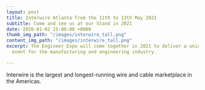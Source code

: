 ```yaml
---
layout: post
title: Interwire Atlanta from the 11th to 13th May 2021
subtitle: Come and see us at our Stand in 2021
date: 2020-01-02 15:00:00 +0000
thumb_img_path: "/images/interwire_tall.png"
content_img_path: "/images/interwire_tall.png"
excerpt: The Engineer Expo will come together in 2021 to deliver a unique and relevant
  event for the manufacturing and engineering industry.

---
```

Interwire is the largest and longest-running wire and cable marketplace in the Americas.